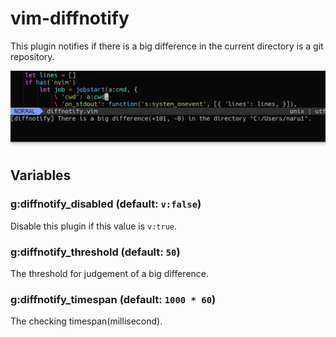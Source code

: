 

# vim-diffnotify

This plugin notifies if there is a big difference in the current directory is a git repository.

![](https://raw.githubusercontent.com/rbtnn/vim-diffnotify/master/diffnotify.png)

## Variables

### g:diffnotify_disabled (default: `v:false`)
Disable this plugin if this value is `v:true`.

### g:diffnotify_threshold (default: `50`)
The threshold for judgement of a big difference.

### g:diffnotify_timespan (default: `1000 * 60`)
The checking timespan(millisecond).
